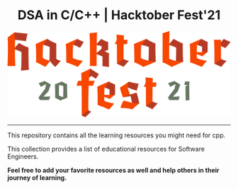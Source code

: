 <h1 style="text-align: center">DSA in C/C++ | Hacktober Fest'21</h1>
<img style="text-align: center" src="./assets/header1.svg" alt="header image">
<hr/>

This repository contains all the learning resources you might need for cpp.

This collection provides a list of educational resources for Software Engineers. 

**Feel free to add your favorite resources as well and help others in their journey of learning.**
